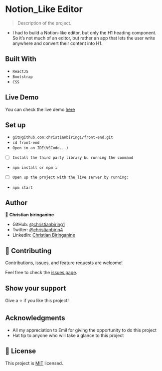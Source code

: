 # Notion_Like Editor

> Description of the project.

- I had to build a Notion-like editor, but only the H1 heading component. So it’s not much of an editor, but rather an app that lets the user write anywhere and convert their content into H1.

## Built With

- `ReactJS`
- `Bootstrap`
- `CSS`

## Live Demo

You can check the live demo [here](https://darling-rolypoly-93e18e.netlify.app/)

## Set up

- `git@github.com:christianbiring1/front-end.git`
- `cd front-end`
- `Open in an IDE(VSCode...)`
- [ ] `Install the third party library bu running the command`
- `npm install or npm i`
- [ ] `Open up the project with the live server by running:`
- `npm start`

## Author

👤 **Christian biringanine**

- GitHub: [@christianbiring1](https://github.com/christianbiring1)
- Twitter: [@christianbirin4](https://twitter.com/christianbirin4)
- LinkedIn: [Christian Biringanine](https://linkedin.com/in/christian-biringanine/)

## 🤝 Contributing

Contributions, issues, and feature requests are welcome!

Feel free to check the [issues page](https://github.com/christianbiring1/front-end/issues).

## Show your support

Give a ⭐️ if you like this project!

## Acknowledgments

- All my appreciation to Emil for giving the opportunity to do this project
- Hat tip to anyone who will take a glance to this project

## 📝 License

This project is [MIT](./MIT.md) licensed.
